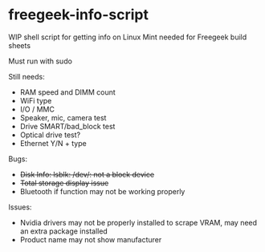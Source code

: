 # freegeek-info-script
WIP shell script for getting info on Linux Mint needed for Freegeek build sheets

Must run with sudo

Still needs:
- RAM speed and DIMM count
- WiFi type
- I/O / MMC
- Speaker, mic, camera test
- Drive SMART/bad_block test
- Optical drive test?
- Ethernet Y/N + type

Bugs:
- ~~Disk Info: lsblk: /dev/: not a block device~~
- ~~Total storage display issue~~
- Bluetooth if function may not be working properly

Issues:
- Nvidia drivers may not be properly installed to scrape VRAM, may need an extra package installed
- Product name may not show manufacturer

